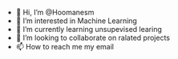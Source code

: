 - 👋 Hi, I’m @Hoomanesm
- 👀 I’m interested in Machine Learning
- 🌱 I’m currently learning unsupevised learing
- 💞️ I’m looking to collaborate on ralated projects
- 📫 How to reach me my email

<!---
Hoomanesm/Hoomanesm is a ✨ special ✨ repository because its `README.md` (this file) appears on your GitHub profile.
You can click the Preview link to take a look at your changes.
--->
